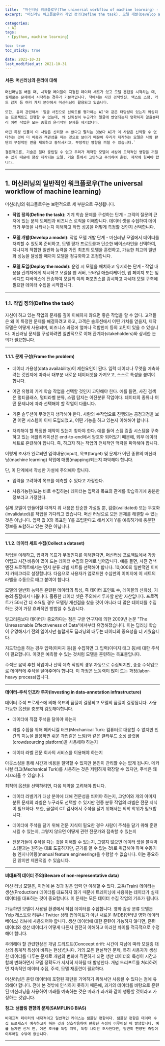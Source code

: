 ```yaml
---
title:  "머신러닝 워크플로우(The universal workflow of machine learning) - 1"
excerpt: "머신러닝 워크플로우와 작업 정의(Define the task), 모델 개발(Develop a model)"

categories:
 - AI
tags:
 - [python, machine learning]

toc: true
toc_sticky: true

date: 2021-10-31
last_modified_at: 2021-10-31
---
```


#### **서론: 머신러닝의 윤리에 대해**

```
머신러닝을 배울 때, 시작할 레이블이 지정된 데이터 세트가 있고 모델 훈련을 시작하는 데, 실제로는 문제에서 시작하는 경우가 기본적입니다. 책에서는 사진 검색엔진, 텍스트 스팸, 카드 감지 등 여러 가지 분야에서 머신러닝이 활용되고 있습니다.

또한, 윤리 관련해서 '얼굴 사진으로 신뢰도를 평가하는 AI'와 같은 타당성이 있는지 의심되는 프로젝트도 진행할 수 있는데, 왜 신뢰성이 누군가의 얼굴에 반영되는지 명확하지 않을뿐더러 이런 작업은 모든 종류의 윤리적인 문제를 제기합니다.

어떤 특정 인물이 이 사람은 신뢰할 수 없다고 말하는 것보다 AI가 이 사람은 신뢰할 수 없다하는 것이 더 비중과 객관성을 띄는 것으로 보이기 때문에 우리가 제작하는 모델은 사람 판단의 부정적인 면을 제외하고 동작시키고, 부정적인 영향을 끼칠 수 있습니다.`

결론적으론, 기술은 절대 중립일 수 없고 우리가 제작한 모델이 세상에 도덕적인 영향을 끼칠 수 있기 때문에 항상 제작되는 모델, 기술 등에서 고민하고 주의하여 훈련, 제작에 힘써야 합니다.
```
---

## **1. 머신러닝의 일반적인 워크플로우(The universal workflow of machine learning)**

머신러닝의 워크플로우는 보편적으로 세 부분으로 구성됩니다.

 - **작업 정의(Define the task)**: 기계 학습 문제를 구성하는 단계 - 고객의 질문의 근저에 있는 문제 도메인과 비즈니스 로직을 이해합니다. 데이터 셋을 수집하여 데이터가 무엇을 나타내는지 이해하고 작업 성공을 어떻게 측정할 것인지 선택합니다.

 - **모델 개발(Develop a model)**: 작업 모델 개발 단계 - 머신러닝 모델에서 데이터를 처리할 수 있도록 준비하고, 모델 평가 프로토콜과 단순한 베이스라인을 선택하여, 지나치게 적합한 일반화 능력을 가진 최초의 모델을 훈련하고, 가능한 최고의 일반화 성능을 달성할 때까지 모델을 정규화하고 조정합니다.

 - **모델 도입(Deploy the model)**: 운영 시 모델을 배치하고 유지하는 단계 - 작업 내용을 관계자에게 제시하고 모델을 웹 서버, 모바일 애플리케이션, 웹 페이지 또는 임베디드 디바이스에 전송하여 모델의 야외 퍼포먼스를 감시하고 차세대 모델 구축에 필요한 데이터 수집을 시작합니다.

---

### **1.1. 작업 정의(Define the task)**

자신이 하고 있는 작업의 문제를 깊이 이해하지 않으면 좋은 작업을 할 수 없다. 고객들은 왜 이 특정한 문제를 해결하려고 하고, 고객은 솔루션에서 어떤 가치를 얻을지, 제작 모델은 어떻게 사용되며, 비즈니스 과정에 얼마나 적합한지 등의 고민이 있을 수 있습니다. 머신러닝 문제를 구성하려면 일반적으로 이해 관계자(stakeholders)와 상세한 논의가 필요합니다.

---

#### **1.1.1. 문제 구성(Frame the problem)**

 - 데이터 가용성(data availability)이 제한요인이 된다.
입력 데이터나 무엇을 예측하려는 것인지에 따라서 대부분 새로운 데이터셋을 가져오고, 스스로 특성을 붙여야 합니다.

 - 어떤 유형의 기계 학습 작업을 선택할 것인지 고민해야 한다.
예를 들면, 사진 검색은 멀티클래스, 멀티라벨 분류, 스팸 탐지는 이진분류 작업이다. 데이터의 종류나 어떤 문제냐에 따라 선택해야 할 작업이 다릅니다.

 - 기존 솔루션이 무엇인지 생각해야 한다.
사람의 수작업으로 진행되는 공정과정을 보면 어떤 시스템이 이미 도입되었고, 어떤 기능을 하고 있는지 이해해야 합니다.

 - 처리해야 할 특정한 제약이 있는지 찾아야 한다.
예를 들어 스팸 검출 시스템을 구축하고 있는 애플리케이션은 end-to-end에서 암호화 되어있기 때문에, 외부 데이터 세트로 훈련해야 합니다. 즉, 하고자 하는 작업의 전체적인 맥락을 파악해야 합니다.

이렇게 조사가 완료되면 입력내용(input), 목표(target) 및 문제가 어떤 종류의 머신러닝(machine learning) 작업에 매핑(mapping)되는지 파악해야 합니다.

단, 이 단계에서 작성한 가설에 주의해야 합니다.

 - 입력을 고려하여 목표를 예측할 수 있다고 가정한다.

 - 사용가능한(또는 바로 수집하는) 데이터는 입력과 목표의 관계를 학습하기에 충분한 정보라고 가정한다.

실제 모델이 만들어질 때까지 위 내용은 단순한 가설일 뿐, 검증(validated) 또는 무효화(invalidated)를 작업을 기다리고 있습니다. 머신 러닝으로 모든 문제를 해결할 수 있는 것은 아닙니다. 입력 값 X와 목표인 Y를 조립한다고 해서 X가 Y를 예측하기에 충분한 정보를 포함하고 있는 것은 아닙니다.

---

#### **1.1.2. 데이터 세트 수집(Collect a dataset)**

작업을 이해하고, 입력과 목표가 무엇인지를 이해한다면, 머신러닝 프로젝트에서 가장 어렵고 시간‧비용이 많이 드는 데이터 수집의 단계로 넘어갑니다. 예를 들면, 사진 검색 엔진 프로젝트에서는 먼저 분류 라벨 세트를 선택해야 합니다. 10,000의 일반적인 이미지 카테고리로 설정합니다. 다음으로 사용자가 업로드한 수십만의 이미지에 이 세트의 라벨을 수동으로 태그 붙여야 합니다.

모델의 일반화 능력은 훈련된 데이터의 특성, 즉 데이터 포인트 수, 레이블의 신뢰성, 기능의 품질에서 나옵니다. 훌륭한 데이터 셋은 주의해서 투자할 만한 자산입니다. 프로젝트가 50시간 더 소요될 경우 모델링 개선점을 찾을 것이 아니라 더 많은 데이터를 수집하는 것이 가장 효과적인 방법일 수 있습니다.

알고리즘보다 데이터가 중요하다는 점은 구글 연구자에 의한 2009년 논문 "The Unreasonable Effectiveness of Data“에서부터 유명해졌습니다. 이는 딥러닝 학습이 유명해지기 전의 일이지만 놀랍게도 딥러닝의 대두는 데이터의 중요성을 더 키웠습니다.

지도학습을 하는 경우 입력(이미지 등)을 수집하면 그 입력(이미지 태그 등)에 대한 주석이 필요합니다. 이것은 예측할 수 있는 것처럼 모델을 훈련하는 목표물입니다.

주석은 음악 추천 작업이나 선택 예측 작업의 경우 자동으로 수집되지만, 종종 수작업으로 데이터에 주석을 달아주어야 합니다. 이 과정은 노동력이 많이 드는 과정(labor-heavy process)입니다.

---

**데이터-주석 인프라 투자(Investing in data-annotation infrastructure)**

데이터 주석 프로세스에 의해 목표의 품질이 결정되고 모델의 품질이 결정됩니다. 사용 가능한 옵션을 충분히 검토해야합니다.
 - 데이터에 직접 주석을 달아야 하는지

 - 라벨 수집을 위해 메카니컬 터크(Mechanical Turk: 컴퓨터로 대응할 수 없지만 인간의 지능을 활용하면 쉬운 과업같은 느낌)와 같은 클라우드 소싱 플랫폼(crowdsourcing platform)을 사용해야 하는지

 - 데이터 라벨 전문 회사의 서비스를 이용해야 하는지

아웃소싱을 통해 시간과 비용을 절약할 수 있지만 본인이 관리할 수는 없게 됩니다. 메카니컬 터크(Mechanical Turk)를 사용하는 것은 저렴하게 확장할 수 있지만, 주석은 꽤 시끄러울 수 있습니다.

최적의 옵션을 선택하려면, 다음 제약을 고려해야 합니다.

 - 데이터 라벨기가 대상 분야에 대해 전문성을 띄어야 하는지, 고양이와 개의 이미지 분류 문제의 라벨은 누구라도 선택할 수 있지만 견종 분류 작업의 라벨은 전문 지식이 필요하다. 또한, 골절의 CT 검사에서 주석을 달기 위해서는 의학 학위가 필요합니다.

 - 데이터에 주석을 달기 위해 전문 지식이 필요한 경우 사람이 주석을 달기 위해 훈련시킬 수 있는지, 그렇지 않으면 어떻게 관련 전문가와 접촉할 수 있는지

 - 전문가들이 주석을 다는 것을 이해할 수 있는지, 그렇지 않으면 데이터 셋을 블랙박스(결과는 원하는 대로 도출하지만, 근거를 알 수 없는 것)로 취급해야 하며 수동기능 엔지니어링(manual feature engineering)을 수행할 수 없습니다. 이는 중요하진 않지만 제한적일 수 있습니다.

---

 **비대표적 데이터 주의(Beware of non-representative data)**

머신 러닝 모델은, 이전에 본 것과 같은 입력 만 이해할 수 있다. 교육(Train) 데이터는 생산(Production) 데이터를 대표하지 않기 때문에 트레이닝에 사용하는 데이터가 실제 데이터를 대표하는 것이 중요합니다. 이 문제는 모든 데이터 수집 작업의 기초가 됩니다.

가능하면 모델이 사용될 환경에서 직접 데이터를 수집합니다. 영화 감상 분류 모델은 Yelp 레스토랑 리뷰나 Twitter 상태 업데이트가 아닌 새로운 IMDB(인터넷 영화 데이터베이스) 리뷰에 사용되어야 합니다. 생산 데이터에 대한 훈련이 가능하지 않다면, 훈련 데이터와 생산 데이터가 어떻게 다른지 완전히 이해하고 이러한 차이를 적극적으로 수정해야 합니다.

주의해야 할 관련현상은 개념 드리프트(Conceept drift: 시간이 지남에 따라 모델링 대상의 통계적 특성이 바뀌는 현상)입니다. 거의 모든 현실적인 문제, 특히 사용자가 생성한 데이터를 다루는 문제로 개념의 변화에 직면하게 되면 생산 데이터의 특성이 시간과 함께 변화하면서 모델 정확도가 서서히 저하될 때 발생한다. 개념 드리프트를 처리하려면 지속적인 데이터 수집, 주석, 모델 재훈련이 필요하다.

머신러닝은 훈련 데이터에 포함된 패턴을 기억하기 위해서만 사용될 수 있다는 점에 유의해야 합니다. 전에 본 것밖에 인식하지 못하기 때문에, 과거의 데이터를 바탕으로 훈련된 머신러닝을 사용하여 미래를 예측하는 것은 미래가 과거와 같이 행동할 것이라고 가정하는 것입니다.

**참고: 샘플링 편향의 문제(SAMPLING BIAS)**

```비대표적 데이터의 내재적이고 일반적인 케이스는 샘플링 편향이다. 샘플링 편향은 데이터 수집 프로세스가 예측하고자 하는 것과 상호작용하여 편향된 측정이 이루어질 때 발생합니다. 예를 들자면 선거 전, 여론 조사를 특정 지역, 특정 나이만 조사한다면, 당연히 편향된 측정이 이루어질 수밖에 없습니다.```

---

